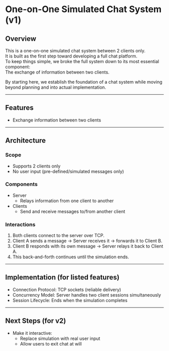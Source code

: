 # One-on-One Simulated Chat System (v1)

## Overview
This is a one-on-one simulated chat system between 2 clients only.  
It is built as the first step toward developing a full chat platform.  
To keep things simple, we broke the full system down to its most essential component:  
The exchange of information between two clients.  

By starting here, we establish the foundation of a chat system while moving beyond planning and into actual implementation.

---

## Features
- Exchange information between two clients

---

## Architecture

### Scope
- Supports 2 clients only  
- No user input (pre-defined/simulated messages only)  

### Components
- Server  
  - Relays information from one client to another  
- Clients  
  - Send and receive messages to/from another client  

### Interactions
1. Both clients connect to the server over TCP.  
2. Client A sends a message → Server receives it → forwards it to Client B.  
3. Client B responds with its own message → Server relays it back to Client A.  
4. This back-and-forth continues until the simulation ends.  

---

## Implementation (for listed features)
- Connection Protocol: TCP sockets (reliable delivery)  
- Concurrency Model: Server handles two client sessions simultaneously  
- Session Lifecycle: Ends when the simulation completes  

---

## Next Steps (for v2)
- Make it interactive:
    - Replace simulation with real user input  
    -  Allow users to exit chat at will  

